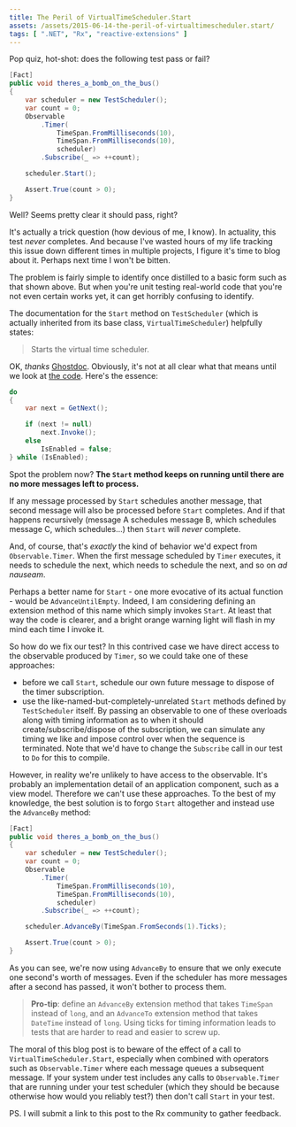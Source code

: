 ```yaml
---
title: The Peril of VirtualTimeScheduler.Start
assets: /assets/2015-06-14-the-peril-of-virtualtimescheduler.start/
tags: [ ".NET", "Rx", "reactive-extensions" ]
---
```

Pop quiz, hot-shot: does the following test pass or fail?

```csharp
[Fact]
public void theres_a_bomb_on_the_bus()
{
    var scheduler = new TestScheduler();
    var count = 0;
    Observable
        .Timer(
            TimeSpan.FromMilliseconds(10),
            TimeSpan.FromMilliseconds(10),
            scheduler)
        .Subscribe(_ => ++count);

    scheduler.Start();

    Assert.True(count > 0);
}
```

Well? Seems pretty clear it should pass, right?

It's actually a trick question (how devious of me, I know). In actuality, this test *never* completes. And because I've wasted hours of my life tracking this issue down different times in multiple projects, I figure it's time to blog about it. Perhaps next time I won't be bitten.

The problem is fairly simple to identify once distilled to a basic form such as that shown above. But when you're unit testing real-world code that you're not even certain works yet, it can get horribly confusing to identify.

The documentation for the `Start` method on `TestScheduler` (which is actually inherited from its base class, `VirtualTimeScheduler`) helpfully states:

> Starts the virtual time scheduler.

OK, *thanks* [Ghostdoc](http://submain.com/products/ghostdoc.aspx). Obviously, it's not at all clear what that means until we look at [the code](https://github.com/Reactive-Extensions/Rx.NET/blob/a13e3ff05bdded5cef2bf40bface22f8fa4ae316/Rx.NET/Source/System.Reactive.Linq/Reactive/Concurrency/VirtualTimeScheduler.cs). Here's the essence:

```csharp
do
{
    var next = GetNext();

    if (next != null)
        next.Invoke();
    else
        IsEnabled = false;
} while (IsEnabled);
```

Spot the problem now? **The `Start` method keeps on running until there are no more messages left to process.**

If any message processed by `Start` schedules another message, that second message will also be processed before `Start` completes. And if that happens recursively (message A schedules message B, which schedules message C, which schedules...) then `Start` will *never* complete.

And, of course, that's *exactly* the kind of behavior we'd expect from `Observable.Timer`. When the first message scheduled by `Timer` executes, it needs to schedule the next, which needs to schedule the next, and so on *ad nauseam*.  

Perhaps a better name for `Start` - one more evocative of its actual function - would be `AdvanceUntilEmpty`. Indeed, I am considering defining an extension method of this name which simply invokes `Start`. At least that way the code is clearer, and a bright orange warning light will flash in my mind each time I invoke it.

So how do we fix our test? In this contrived case we have direct access to the observable produced by `Timer`, so we could take one of these approaches:

* before we call `Start`, schedule our own future message to dispose of the timer subscription.
* use the like-named-but-completely-unrelated `Start` methods defined by `TestScheduler` itself. By passing an observable to one of these overloads along with timing information as to when it should create/subscribe/dispose of the subscription, we can simulate any timing we like and impose control over when the sequence is terminated. Note that we'd have to change the `Subscribe` call in our test to `Do` for this to compile.

However, in reality we're unlikely to have access to the observable. It's probably an implementation detail of an application component, such as a view model. Therefore we can't use these approaches. To the best of my knowledge, the best solution is to forgo `Start` altogether and instead use the `AdvanceBy` method:

```cs
[Fact]
public void theres_a_bomb_on_the_bus()
{
    var scheduler = new TestScheduler();
    var count = 0;
    Observable
        .Timer(
            TimeSpan.FromMilliseconds(10),
            TimeSpan.FromMilliseconds(10),
            scheduler)
        .Subscribe(_ => ++count);

    scheduler.AdvanceBy(TimeSpan.FromSeconds(1).Ticks);

    Assert.True(count > 0);
}
```

As you can see, we're now using `AdvanceBy` to ensure that we only execute one second's worth of messages. Even if the scheduler has more messages after a second has passed, it won't bother to process them.

> **Pro-tip**: define an `AdvanceBy` extension method that takes `TimeSpan` instead of `long`, and an `AdvanceTo` extension method that takes `DateTime` instead of `long`. Using ticks for timing information leads to tests that are harder to read and easier to screw up.

The moral of this blog post is to beware of the effect of a call to `VirtualTimeScheduler.Start`, especially when combined with operators such as `Observable.Timer` where each message queues a subsequent message. If your system under test includes any calls to `Observable.Timer` that are running under your test scheduler (which they should be because otherwise how would you reliably test?) then don't call `Start` in your test. 

PS. I will submit a link to this post to the Rx community to gather feedback.